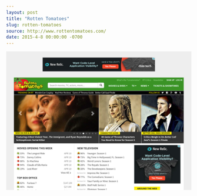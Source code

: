 ```yaml
---
layout: post 
title: "Rotten Tomatoes"
slug: rotten-tomatoes
source: http://www.rottentomatoes.com/
date: 2015-4-8 00:00:00 -0700
---
```


<img src="/screenshots/rotten-tomatoes.jpg">
